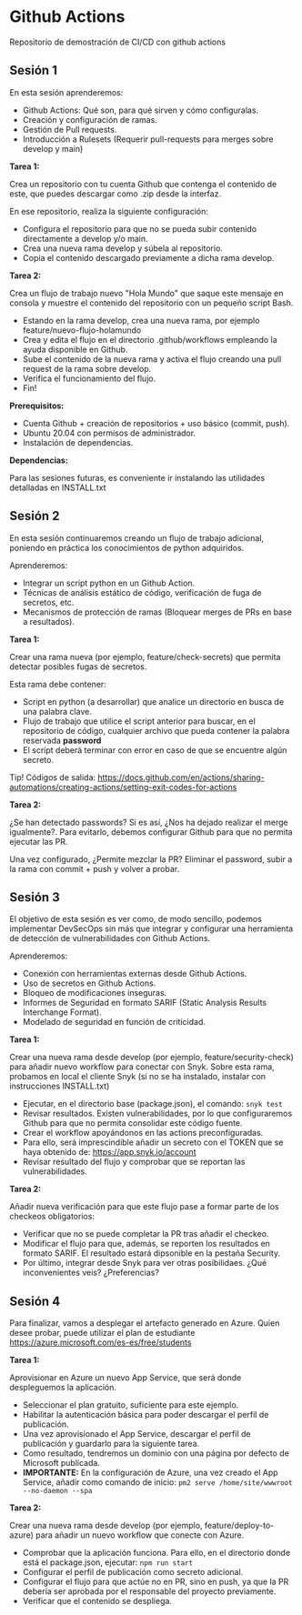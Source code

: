 # Github Actions

Repositorio de demostración de CI/CD con github actions

## Sesión 1

En esta sesión aprenderemos:
  - Github Actions: Qué son, para qué sirven y cómo configuralas.
  - Creación y configuración de ramas.
  - Gestión de Pull requests.
  - Introducción a Rulesets (Requerir pull-requests para merges sobre develop y main)

**Tarea 1:**

Crea un repositorio con tu cuenta Github que contenga el contenido de este, que puedes descargar como .zip desde la interfaz.

En ese repositorio, realiza la siguiente configuración:

 - Configura el repositorio para que no se pueda subir contenido directamente a develop y/o main.
 - Crea una nueva rama develop y súbela al repositorio.
 - Copia el contenido descargado previamente a dicha rama develop.

**Tarea 2:**

Crea un flujo de trabajo nuevo "Hola Mundo" que saque este mensaje en consola y muestre el contenido del repositorio con un pequeño script Bash.

 - Estando en la rama develop, crea una nueva rama, por ejemplo feature/nuevo-flujo-holamundo
 - Crea y edita el flujo en el directorio .github/workflows empleando la ayuda disponible en Github.
 - Sube el contenido de la nueva rama y activa el flujo creando una pull request de la rama sobre develop.
 - Verifica el funcionamiento del flujo.
 - Fin!

**Prerequisitos:**

  - Cuenta Github + creación de repositorios + uso básico (commit, push).
  - Ubuntu 20.04 con permisos de administrador.
  - Instalación de dependencias.

**Dependencias:**

Para las sesiones futuras, es conveniente ir instalando las utilidades detalladas en INSTALL.txt  

## Sesión 2

En esta sesión continuaremos creando un flujo de trabajo adicional, poniendo en práctica los conocimientos de python adquiridos.

Aprenderemos:
  - Integrar un script python en un Github Action.
  - Técnicas de análisis estático de código, verificación de fuga de secretos, etc.
  - Mecanismos de protección de ramas (Bloquear merges de PRs en base a resultados).

**Tarea 1:**

Crear una rama nueva (por ejemplo, feature/check-secrets) que permita detectar posibles fugas de secretos. 

Esta rama debe contener:
  - Script en python (a desarrollar) que analice un directorio en busca de una palabra clave.
  - Flujo de trabajo que utilice el script anterior para buscar, en el repositorio de código, cualquier archivo que pueda contener la palabra reservada **password** 
  - El script deberá terminar con error en caso de que se encuentre algún secreto.

Tip! Códigos de salida: https://docs.github.com/en/actions/sharing-automations/creating-actions/setting-exit-codes-for-actions

**Tarea 2:**

¿Se han detectado passwords? Si es así, ¿Nos ha dejado realizar el merge igualmente?. Para evitarlo, debemos configurar Github para que no permita ejecutar las PR.

Una vez configurado, ¿Permite mezclar la PR? Eliminar el password, subir a la rama con commit + push y volver a probar.

## Sesión 3

El objetivo de esta sesión es ver como, de modo sencillo, podemos implementar DevSecOps sin más que integrar y configurar una herramienta de detección de vulnerabilidades con Github Actions.

Aprenderemos:

  - Conexión con herramientas externas desde Github Actions.
  - Uso de secretos en Github Actions.
  - Bloqueo de modificaciones inseguras.
  - Informes de Seguridad en formato SARIF (Static Analysis Results Interchange Format).
  - Modelado de seguridad en función de criticidad.

**Tarea 1:**

Crear una nueva rama desde develop (por ejemplo, feature/security-check) para añadir nuevo workflow para conectar con Snyk. Sobre esta rama, probamos en local el cliente Snyk (si no se ha instalado, instalar con instrucciones INSTALL.txt)

  - Ejecutar, en el directorio base (package.json), el comando: `snyk test`
  - Revisar resultados. Existen vulnerabilidades, por lo que configuraremos Github para que no permita consolidar este código fuente.
  - Crear el workflow apoyándonos en las actions preconfiguradas.
  - Para ello, será imprescindible añadir un secreto con el TOKEN que se haya obtenido de: https://app.snyk.io/account
  - Revisar resultado del flujo y comprobar que se reportan las vulnerabilidades.

**Tarea 2:**

Añadir nueva verificación para que este flujo pase a formar parte de los checkeos obligatorios:

  - Verificar que no se puede completar la PR tras añadir el checkeo.
  - Modificar el flujo para que, además, se reporten los resultados en formato SARIF. El resultado estará dipsonible en la pestaña Security.
  - Por último, integrar desde Snyk para ver otras posibilidaes. ¿Qué inconvenientes veis? ¿Preferencias?

## Sesión 4

Para finalizar, vamos a desplegar el artefacto generado en Azure. Quien desee probar, puede utilizar el plan de estudiante https://azure.microsoft.com/es-es/free/students 

**Tarea 1:**

Aprovisionar en Azure un nuevo App Service, que será donde despleguemos la aplicación.

  - Seleccionar el plan gratuito, suficiente para este ejemplo.
  - Habilitar la autenticación básica para poder descargar el perfil de publicación.
  - Una vez aprovisionado el App Service, descargar el perfil de publicación y guardarlo para la siguiente tarea.
  - Como resultado, tendremos un dominio con una página por defecto de Microsoft publicada.
  - **IMPORTANTE:** En la configuración de Azure, una vez creado el App Service, añadir como comando de inicio: `pm2 serve /home/site/wwwroot --no-daemon --spa`

**Tarea 2:**

Crear una nueva rama desde develop (por ejemplo, feature/deploy-to-azure) para añadir un nuevo workflow que conecte con Azure. 

  - Comprobar que la aplicación funciona. Para ello, en el directorio donde está el package.json, ejecutar: `npm run start`
  - Configurar el perfil de publicación como secreto adicional.
  - Configurar el flujo para que actúe no en PR, sino en push, ya que la PR debería ser aprobada por el responsable del proyecto previamente. 
  - Verificar que el contenido se despliega.

